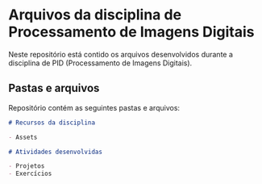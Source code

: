 # Arquivos da disciplina de Processamento de Imagens Digitais

Neste repositório está contido os arquivos desenvolvidos durante a disciplina de PID (Processamento de Imagens Digitais).

## Pastas e arquivos

Repositório contém as seguintes pastas e arquivos:

```md
# Recursos da disciplina

- Assets

# Atividades desenvolvidas

- Projetos
- Exercícios
```
